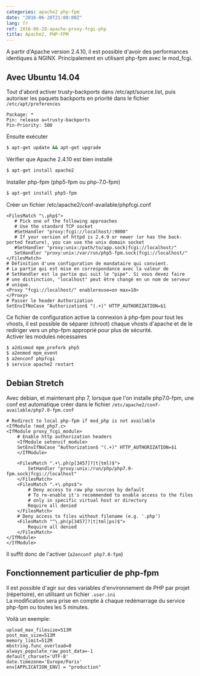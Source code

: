 ```yaml
---
categories: apache2 php-fpm
date: "2016-06-28T21:00:00Z"
lang: fr
ref: 2016-06-28-apache-proxy-fcgi-php
title: Apache2, PHP-FPM
---
```


A partir d'Apache version 2.4.10, il est possible d'avoir des performances identiques à NGINX.
Principalement en utilisant php-fpm avec le mod_fcgi.

## Avec Ubuntu 14.04
Tout d'abord activer trusty-backports dans /etc/apt/source.list,
puis autoriser les paquets backports en priorité dans le fichier `/etc/apt/preferences`
```
Package: *
Pin: release a=trusty-backports
Pin-Priority: 500
```

Ensuite exécuter
```bash
$ apt-get update && apt-get upgrade
```

Vérifier que Apache 2.4.10 est bien installé
```bash
$ apt-get install apache2
```

Installer php-fpm (php5-fpm ou php-7.0-fpm)
```bash
$ apt-get install php5-fpm
```

Créer un fichier /etc/apache2/conf-available/phpfcgi.conf
```
<FilesMatch "\.php$">
   # Pick one of the following approaches
   # Use the standard TCP socket
   #SetHandler "proxy:fcgi://localhost/:9000"
   # If your version of httpd is 2.4.9 or newer (or has the back-ported feature), you can use the unix domain socket
   #SetHandler "proxy:unix:/path/to/app.sock|fcgi://localhost/"
   SetHandler "proxy:unix:/var/run/php5-fpm.sock|fcgi://localhost/"
</FilesMatch>
# Définition d'une configuration de mandataire qui convient.
# La partie qui est mise en correspondance avec la valeur de
# SetHandler est la partie qui suit le "pipe". Si vous devez faire
# une distinction, "localhost" peut être changé en un nom de serveur
# unique.
<Proxy "fcgi://localhost/" enablereuse=on max=10>
</Proxy>
# Passer le header Authorization
SetEnvIfNoCase ^Authorization$ "(.+)" HTTP_AUTHORIZATION=$1
```

Ce fichier de configuration active la connexion à php-fpm pour tout les vhosts, il est possible de séparer (chroot) chaque vhosts d'apache et de le rediriger vers un php-fpm approprié pour plus de sécurité.  
Activer les modules nécessaires
```bash
$ a2dismod mpm_prefork php5
$ a2enmod mpm_event
$ a2enconf phpfcgi
$ service apache2 restart
```

## Debian Stretch
Avec debian, et maintenant php 7, lorsque que l'on installe php7.0-fpm,
une conf est automatique créer dans le fichier `/etc/apache2/conf-available/php7.0-fpm.conf`
```
# Redirect to local php-fpm if mod_php is not available
<IfModule !mod_php7.c>
<IfModule proxy_fcgi_module>
    # Enable http authorization headers
    <IfModule setenvif_module>
    SetEnvIfNoCase ^Authorization$ "(.+)" HTTP_AUTHORIZATION=$1
    </IfModule>

    <FilesMatch ".+\.ph(p[3457]?|t|tml)$">
        SetHandler "proxy:unix:/run/php/php7.0-fpm.sock|fcgi://localhost"
    </FilesMatch>
    <FilesMatch ".+\.phps$">
        # Deny access to raw php sources by default
        # To re-enable it's recommended to enable access to the files
        # only in specific virtual host or directory
        Require all denied
    </FilesMatch>
    # Deny access to files without filename (e.g. '.php')
    <FilesMatch "^\.ph(p[3457]?|t|tml|ps)$">
        Require all denied
    </FilesMatch>
</IfModule>
</IfModule>
```

Il suffit donc de l'activer (`a2enconf php7.0-fpm`)

## Fonctionnement particulier de php-fpm
Il est possible d'agir sur des variables d'environnement de PHP par projet (répertoire),
en utilisant un fichier `.user.ini`  
La modification sera prise en compte à chaque redémarrage du service php-fpm ou
 toutes les 5 minutes.

Voilà un exemple:  
```
upload_max_filesize=513M
post_max_size=513M
memory_limit=512M
mbstring.func_overload=0
always_populate_raw_post_data=-1
default_charset='UTF-8'
date.timezone='Europe/Paris'
env[APPLICATION_ENV] = "production"
```
